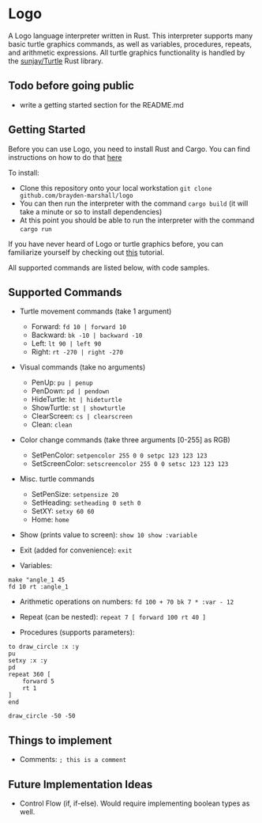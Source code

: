 # Logo

A Logo language interpreter written in Rust. This interpreter supports many basic turtle graphics commands, as well as variables, procedures, repeats, and arithmetic expressions. All turtle graphics functionality is handled by the [sunjay/Turtle](github.com/sunjay/Turtle) Rust library.

## Todo before going public

- write a getting started section for the README.md

## Getting Started

Before you can use Logo, you need to install Rust and Cargo. You can find instructions on how to do that [here](https://doc.rust-lang.org/cargo/getting-started/installation.html)

To install:
- Clone this repository onto your local workstation `git clone github.com/brayden-marshall/logo`
- You can then run the interpreter with the command `cargo build` (it will take a minute or so to install dependencies)
- At this point you should be able to run the interpreter with the command `cargo run`

If you have never heard of Logo or turtle graphics before, you can familiarize yourself by checking out [this](http://cs.brown.edu/courses/bridge/1997/Resources/LogoTutorial.html) tutorial.

All supported commands are listed below, with code samples.

## Supported Commands

- Turtle movement commands (take 1 argument)
    - Forward: `fd 10 | forward 10`
    - Backward: `bk -10 | backward -10`
    - Left: `lt 90 | left 90`
    - Right: `rt -270 | right -270`

- Visual commands (take no arguments)
    - PenUp: `pu | penup`
    - PenDown: `pd | pendown`
    - HideTurtle: `ht | hideturtle`
    - ShowTurtle: `st | showturtle`
    - ClearScreen: `cs | clearscreen`
    - Clean: `clean`

- Color change commands (take three arguments [0-255] as RGB)
    - SetPenColor: `setpencolor 255 0 0 setpc 123 123 123`
    - SetScreenColor: `setscreencolor 255 0 0 setsc 123 123 123`

- Misc. turtle commands
    - SetPenSize: `setpensize 20`
    - SetHeading: `setheading 0 seth 0`
    - SetXY: `setxy 60 60`
    - Home: `home`

- Show (prints value to screen): `show 10 show :variable`
- Exit (added for convenience): `exit`

- Variables:
```
make "angle_1 45
fd 10 rt :angle_1
```

- Arithmetic operations on numbers: `fd 100 + 70 bk 7 * :var - 12`

- Repeat (can be nested): `repeat 7 [ forward 100 rt 40 ]`

- Procedures (supports parameters):
```logo
to draw_circle :x :y
pu
setxy :x :y
pd
repeat 360 [
    forward 5
    rt 1
]
end

draw_circle -50 -50
```

## Things to implement 

- Comments: `; this is a comment`

## Future Implementation Ideas

- Control Flow (if, if-else). Would require implementing boolean types as well.
